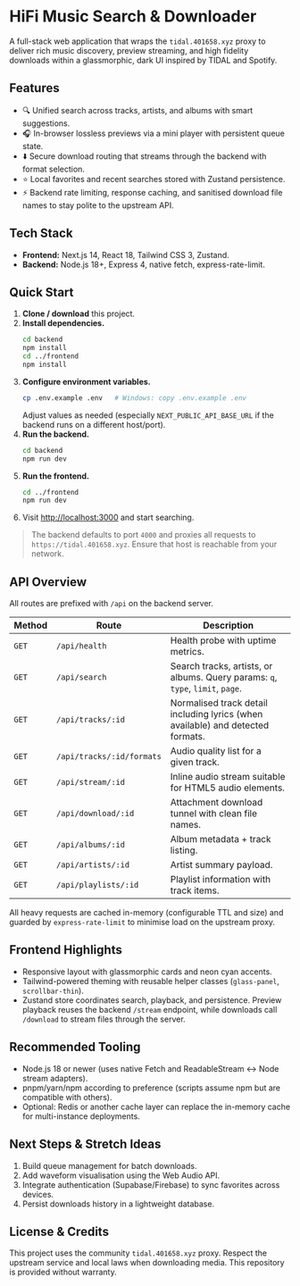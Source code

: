 ﻿# HiFi Music Search & Downloader

A full-stack web application that wraps the `tidal.401658.xyz` proxy to deliver rich music discovery, preview streaming, and high fidelity downloads within a glassmorphic, dark UI inspired by TIDAL and Spotify.

## Features
- 🔍 Unified search across tracks, artists, and albums with smart suggestions.
- 🎧 In-browser lossless previews via a mini player with persistent queue state.
- ⬇️ Secure download routing that streams through the backend with format selection.
- ⭐ Local favorites and recent searches stored with Zustand persistence.
- ⚡ Backend rate limiting, response caching, and sanitised download file names to stay polite to the upstream API.

## Tech Stack
- **Frontend:** Next.js 14, React 18, Tailwind CSS 3, Zustand.
- **Backend:** Node.js 18+, Express 4, native fetch, express-rate-limit.

## Quick Start
1. **Clone / download** this project.
2. **Install dependencies.**
   ```bash
   cd backend
   npm install
   cd ../frontend
   npm install
   ```
3. **Configure environment variables.**
   ```bash
   cp .env.example .env   # Windows: copy .env.example .env
   ```
   Adjust values as needed (especially `NEXT_PUBLIC_API_BASE_URL` if the backend runs on a different host/port).
4. **Run the backend.**
   ```bash
   cd backend
   npm run dev
   ```
5. **Run the frontend.**
   ```bash
   cd ../frontend
   npm run dev
   ```
6. Visit [http://localhost:3000](http://localhost:3000) and start searching.

> The backend defaults to port `4000` and proxies all requests to `https://tidal.401658.xyz`. Ensure that host is reachable from your network.

## API Overview
All routes are prefixed with `/api` on the backend server.

| Method | Route | Description |
| ------ | ----- | ----------- |
| `GET` | `/api/health` | Health probe with uptime metrics. |
| `GET` | `/api/search` | Search tracks, artists, or albums. Query params: `q`, `type`, `limit`, `page`. |
| `GET` | `/api/tracks/:id` | Normalised track detail including lyrics (when available) and detected formats. |
| `GET` | `/api/tracks/:id/formats` | Audio quality list for a given track. |
| `GET` | `/api/stream/:id` | Inline audio stream suitable for HTML5 audio elements. |
| `GET` | `/api/download/:id` | Attachment download tunnel with clean file names. |
| `GET` | `/api/albums/:id` | Album metadata + track listing. |
| `GET` | `/api/artists/:id` | Artist summary payload. |
| `GET` | `/api/playlists/:id` | Playlist information with track items. |

All heavy requests are cached in-memory (configurable TTL and size) and guarded by `express-rate-limit` to minimise load on the upstream proxy.

## Frontend Highlights
- Responsive layout with glassmorphic cards and neon cyan accents.
- Tailwind-powered theming with reusable helper classes (`glass-panel`, `scrollbar-thin`).
- Zustand store coordinates search, playback, and persistence. Preview playback reuses the backend `/stream` endpoint, while downloads call `/download` to stream files through the server.

## Recommended Tooling
- Node.js 18 or newer (uses native Fetch and ReadableStream ↔ Node stream adapters).
- pnpm/yarn/npm according to preference (scripts assume npm but are compatible with others).
- Optional: Redis or another cache layer can replace the in-memory cache for multi-instance deployments.

## Next Steps & Stretch Ideas
1. Build queue management for batch downloads.
2. Add waveform visualisation using the Web Audio API.
3. Integrate authentication (Supabase/Firebase) to sync favorites across devices.
4. Persist downloads history in a lightweight database.

## License & Credits
This project uses the community `tidal.401658.xyz` proxy. Respect the upstream service and local laws when downloading media. This repository is provided without warranty.
